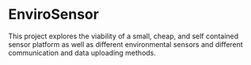 # EnviroSensor

This project explores the viability of a small, cheap, and self contained sensor platform as well as different environmental sensors and different communication and data uploading methods.
 
